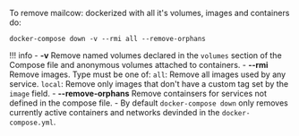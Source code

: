 To remove mailcow: dockerized with all it's volumes, images and containers do:

```
docker-compose down -v --rmi all --remove-orphans
```

!!! info
    - **-v** Remove named volumes declared in the `volumes` section of the Compose file and anonymous volumes attached to containers.
    - **--rmi <type>** Remove images. Type must be one of: `all`: Remove all images used by any service. `local`: Remove only images that don't have a custom tag set by the `image` field.
    - **--remove-orphans** Remove containsers for services not defined in the compose file.
    - By default `docker-compose down` only removes currently active containers and networks devinded in the `docker-compose.yml`.
